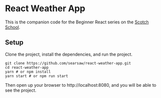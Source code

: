 # React Weather App

This is the companion code for the Beginner React series on the [Scotch School](https://school.scotch.io/).

## Setup

Clone the project, install the dependencies, and run the project.

```
git clone https://github.com/searsaw/react-weather-app.git
cd react-weather-app
yarn # or npm install
yarn start # or npm run start
```

Then open up your browser to http://localhost:8080, and you will be able to see the project.


